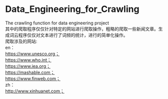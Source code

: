# Data_Engineering_for_Crawling
The crawling function for data engineering project<br />
其中的爬取程序仅仅针对特定的网站进行爬取操作，粗略的爬取一些新闻文章。生成词云程序仅仅对文本进行了词频的统计，进行的简单化操作。<br />
爬取涉及的网站: <br />
en：<br />
https://www.unesco.org；<br /> 
https://www.who.int； <br />
https://www.iea.org； <br />
https://mashable.com； <br />
https://www.finweb.com； <br />
zh： <br />
http://www.xinhuanet.com； <br />
